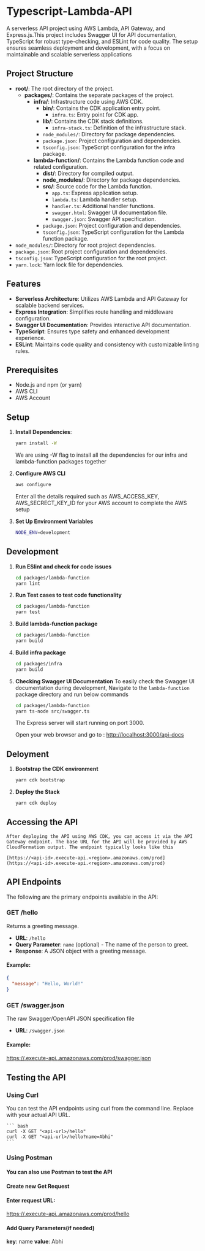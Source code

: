 # Typescript-Lambda-API
A serverless API project using AWS Lambda, API Gateway, and Express.js.This project includes Swagger UI for API documentation, TypeScript for robust type-checking, and ESLint for code quality. The setup ensures seamless deployment and development, with a focus on maintainable and scalable serverless applications

## Project Structure

- **root/**: The root directory of the project.
  - **packages/**: Contains the separate packages of the project.
    - **infra/**: Infrastructure code using AWS CDK.
      - **bin/**: Contains the CDK application entry point.
        - `infra.ts`: Entry point for CDK app.
      - **lib/**: Contains the CDK stack definitions.
        - `infra-stack.ts`: Definition of the infrastructure stack.
      - `node_modules/`: Directory for package dependencies.
      - `package.json`: Project configuration and dependencies.
      - `tsconfig.json`: TypeScript configuration for the infra package.
    - **lambda-function/**: Contains the Lambda function code and related configuration.
      - **dist/**: Directory for compiled output.
      - **node_modules/**: Directory for package dependencies.
      - **src/**: Source code for the Lambda function.
        - `app.ts`: Express application setup.
        - `lambda.ts`: Lambda handler setup.
        - `handler.ts`: Additional handler functions.
        - `swagger.html`: Swagger UI documentation file.
        - `swagger.json`: Swagger API specification.
      - `package.json`: Project configuration and dependencies.
      - `tsconfig.json`: TypeScript configuration for the Lambda function package.
- `node_modules/`: Directory for root project dependencies.
- `package.json`: Root project configuration and dependencies.
- `tsconfig.json`: TypeScript configuration for the root project.
- `yarn.lock`: Yarn lock file for dependencies.



## Features

- **Serverless Architecture**: Utilizes AWS Lambda and API Gateway for scalable backend services.
- **Express Integration**: Simplifies route handling and middleware configuration.
- **Swagger UI Documentation**: Provides interactive API documentation.
- **TypeScript**: Ensures type safety and enhanced development experience.
- **ESLint**: Maintains code quality and consistency with customizable linting rules.

## Prerequisites

- Node.js and npm (or yarn)
- AWS CLI
- AWS Account

## Setup

1. **Install Dependencies**:

   ```bash
   yarn install -W 
   ```
   We are using -W flag to install all the dependencies for our infra and lambda-function packages together

2. **Configure AWS CLI**
    ```bash
   aws configure
   ```
   Enter all the details required such as AWS_ACCESS_KEY, AWS_SECRECT_KEY_ID for your AWS account to complete the AWS setup

3. **Set Up Environment Variables**
    ```bash
   NODE_ENV=development
   ```
## Development
1. **Run ESlint and check for code issues**
    ```bash
   cd packages/lambda-function
   yarn lint
   ```
2. **Run Test cases to test code functionality**
    ```bash
    cd packages/lambda-function
    yarn test
    ```

3. **Build lambda-function package**
    ```bash
   cd packages/lambda-function
   yarn build
   ```

4. **Build infra package**
    ```bash
   cd packages/infra
   yarn build
   ```

5. **Checking Swagger UI Documentation**
    To easily check the Swagger UI documentation during development, Navigate to the `lambda-function` package directory and run below commands
    ``` bash
    cd packages/lambda-function
    yarn ts-node src/swagger.ts
    ```
    The Express server will start running on port 3000.

    Open your web browser and go to : [http://localhost:3000/api-docs](http://localhost:3000/api-docs)

## Deloyment
1. **Bootstrap the CDK environment**
    ```bash
   yarn cdk bootstrap
   ```

2. **Deploy the Stack**
    ```bash
   yarn cdk deploy
   ```


## Accessing the API
    After deploying the API using AWS CDK, you can access it via the API Gateway endpoint. The base URL for the API will be provided by AWS CloudFormation output. The endpoint typically looks like this

    [https://<api-id>.execute-api.<region>.amazonaws.com/prod](https://<api-id>.execute-api.<region>.amazonaws.com/prod)

## API Endpoints
The following are the primary endpoints available in the API:

### GET /hello
Returns a greeting message.

- **URL**: `/hello`
- **Query Parameter**: `name` (optional) - The name of the person to greet.
- **Response**: A JSON object with a greeting message.

#### Example:
```json
{
  "message": "Hello, World!"
}
```

### GET /swagger.json
The raw Swagger/OpenAPI JSON specification file

- **URL**: `/swagger.json`
#### Example:
[https://<api-id>.execute-api.<region>.amazonaws.com/prod/swagger.json](https://<api-id>.execute-api.<region>.amazonaws.com/prod/swagger.json)

## Testing the API
 ### Using Curl
You can test the API endpoints using curl from the command line. Replace <api-url> with your actual API URL.

    ``` bash
    curl -X GET "<api-url>/hello"
    curl -X GET "<api-url>/hello?name=Abhi"
    ```

 ### Using Postman
#### You can also use Postman to test the API
#### Create new Get Request

#### Enter request URL:
 [https://<api-id>.execute-api.<region>.amazonaws.com/prod/hello](https://<api-id>.execute-api.<region>.amazonaws.com/prod/hello) 

#### Add Query Parameters(if needed)
**key**: name
**value**: Abhi

    